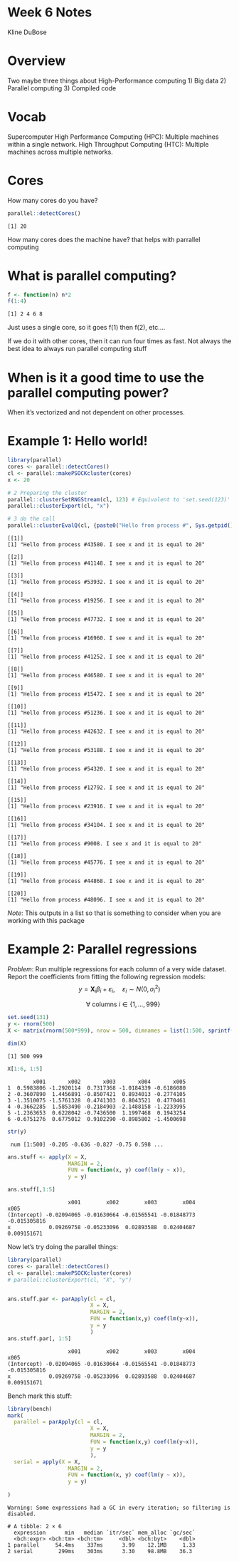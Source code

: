 Week 6 Notes
================
Kline DuBose

# Overview

Two maybe three things about High-Performance computing 1) Big data 2)
Parallel computing 3) Compiled code

# Vocab

Supercomputer High Performance Computing (HPC): Multiple machines within
a single network. High Throughput Computing (HTC): Multiple machines
across multiple networks.

# Cores

How many cores do you have?

``` r
parallel::detectCores()
```

    [1] 20

How many cores does the machine have? that helps with parrallel
computing

# What is parallel computing?

``` r
f <- function(n) n*2
f(1:4)
```

    [1] 2 4 6 8

Just uses a single core, so it goes f(1) then f(2), etc….

If we do it with other cores, then it can run four times as fast. Not
always the best idea to always run parallel computing stuff

# When is it a good time to use the parallel computing power?

When it’s vectorized and not dependent on other processes.

# Example 1: Hello world!

``` r
library(parallel)
cores <- parallel::detectCores()
cl <- parallel::makePSOCKcluster(cores)
x <- 20

# 2 Preparing the cluster
parallel::clusterSetRNGStream(cl, 123) # Equivalent to 'set.seed(123)'
parallel::clusterExport(cl, "x")

# 3 do the call
parallel::clusterEvalQ(cl, {paste0("Hello from process #", Sys.getpid(), ". I see x and it is equal to ", x)})
```

    [[1]]
    [1] "Hello from process #43580. I see x and it is equal to 20"

    [[2]]
    [1] "Hello from process #41148. I see x and it is equal to 20"

    [[3]]
    [1] "Hello from process #53932. I see x and it is equal to 20"

    [[4]]
    [1] "Hello from process #19256. I see x and it is equal to 20"

    [[5]]
    [1] "Hello from process #47732. I see x and it is equal to 20"

    [[6]]
    [1] "Hello from process #16960. I see x and it is equal to 20"

    [[7]]
    [1] "Hello from process #41252. I see x and it is equal to 20"

    [[8]]
    [1] "Hello from process #46580. I see x and it is equal to 20"

    [[9]]
    [1] "Hello from process #15472. I see x and it is equal to 20"

    [[10]]
    [1] "Hello from process #51236. I see x and it is equal to 20"

    [[11]]
    [1] "Hello from process #42632. I see x and it is equal to 20"

    [[12]]
    [1] "Hello from process #53188. I see x and it is equal to 20"

    [[13]]
    [1] "Hello from process #54320. I see x and it is equal to 20"

    [[14]]
    [1] "Hello from process #12792. I see x and it is equal to 20"

    [[15]]
    [1] "Hello from process #23916. I see x and it is equal to 20"

    [[16]]
    [1] "Hello from process #34104. I see x and it is equal to 20"

    [[17]]
    [1] "Hello from process #9008. I see x and it is equal to 20"

    [[18]]
    [1] "Hello from process #45776. I see x and it is equal to 20"

    [[19]]
    [1] "Hello from process #44868. I see x and it is equal to 20"

    [[20]]
    [1] "Hello from process #48096. I see x and it is equal to 20"

*Note*: This outputs in a list so that is something to consider when you
are working with this package

# Example 2: Parallel regressions

*Problem*: Run multiple regressions for each column of a very wide
dataset. Report the coefficients from fitting the following regression
models: $$
y = \textbf{X}_i \beta_i + \varepsilon_i, \quad \varepsilon_i \sim N(0, \sigma^2_i)
$$

$$
\quad\forall \text{ columns } i \in \{1, ..., 999\}
$$

``` r
set.seed(131)
y <- rnorm(500)
X <- matrix(rnorm(500*999), nrow = 500, dimnames = list(1:500, sprintf("x%03d", 1:999)))
```

``` r
dim(X)
```

    [1] 500 999

``` r
X[1:6, 1:5]
```

            x001       x002       x003       x004       x005
    1  0.5983806 -1.2920114  0.7317368 -1.0184339 -0.6186080
    2 -0.3607890  1.4456891 -0.8507421  0.8934013 -0.2774105
    3 -1.3510075 -1.5761328  0.4741303  0.8043521  0.4770461
    4 -0.3662285  1.5853490 -0.2184903 -2.1488158 -1.2233995
    5 -1.2363653  0.6228042 -0.7436500  1.1997468  0.1943254
    6 -0.6751276  0.6775012  0.9102290 -0.8985802 -1.4500698

``` r
str(y)
```

     num [1:500] -0.205 -0.636 -0.827 -0.75 0.598 ...

``` r
ans.stuff <- apply(X = X,
                   MARGIN = 2, 
                   FUN = function(x, y) coef(lm(y ~ x)), 
                   y = y)

ans.stuff[,1:5]
```

                       x001        x002        x003        x004         x005
    (Intercept) -0.02094065 -0.01630664 -0.01565541 -0.01848773 -0.015305816
    x            0.09269758 -0.05233096  0.02893588  0.02404687  0.009151671

Now let’s try doing the parallel things:

``` r
library(parallel)
cores <- parallel::detectCores()
cl <- parallel::makePSOCKcluster(cores)
# parallel::clusterExport(cl, "X", "y")


ans.stuff.par <- parApply(cl = cl, 
                          X = X, 
                          MARGIN = 2, 
                          FUN = function(x,y) coef(lm(y~x)),
                          y = y
                          )
ans.stuff.par[, 1:5]
```

                       x001        x002        x003        x004         x005
    (Intercept) -0.02094065 -0.01630664 -0.01565541 -0.01848773 -0.015305816
    x            0.09269758 -0.05233096  0.02893588  0.02404687  0.009151671

Bench mark this stuff:

``` r
library(bench)
mark(
  parallel = parApply(cl = cl, 
                          X = X, 
                          MARGIN = 2, 
                          FUN = function(x,y) coef(lm(y~x)),
                          y = y
                          ),
  serial = apply(X = X,
                   MARGIN = 2, 
                   FUN = function(x, y) coef(lm(y ~ x)), 
                   y = y)
  
)
```

    Warning: Some expressions had a GC in every iteration; so filtering is
    disabled.

    # A tibble: 2 × 6
      expression      min   median `itr/sec` mem_alloc `gc/sec`
      <bch:expr> <bch:tm> <bch:tm>     <dbl> <bch:byt>    <dbl>
    1 parallel     54.4ms    337ms      3.99    12.1MB     1.33
    2 serial        299ms    303ms      3.30    98.8MB    36.3 
